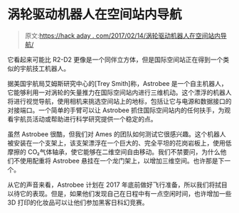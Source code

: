 # 涡轮驱动机器人在空间站内导航

> 原文:[https://hack aday . com/2017/02/14/涡轮驱动机器人在空间站内导航/](https://hackaday.com/2017/02/14/turbine-driven-robot-to-navigate-inside-space-station/)

它看起来可能比 R2-D2 更像是一个同伴立方体，但是国际空间站正在得到一个类似的宇航技工机器人。

据美国宇航局艾姆斯研究中心的[Trey Smith]称，Astrobee 是一个自主机器人，它能够利用一对涡轮的矢量推力在国际空间站内进行三维机动。这个漂浮的机器人将进行视觉导航，使用相机来挑选空间站上的地标，包括让它与电源和数据接口的对接端口。一个简单的手臂可以让 Astrobee 抓住国际空间站内的任何扶手，为观看宇航员活动或帮助进行科学研究提供一个稳定的点。

虽然 Astrobee 很酷，但我们对 Ames 的团队如何测试它很感兴趣。这个机器人被安装在一个支架上，该支架漂浮在一个巨大的、完全平坦的花岗岩板上，使用低摩擦的 CO₂气体轴承，使它能够在二维空间自由移动。我们不禁要问，为什么他们不使用配重将 Astrobee 悬挂在一个龙门架上，以增加三维空间。也许那是下一个。

从它的声音来看，Astrobee 计划在 2017 年底前做好飞行准备，所以我们将拭目以待它的表现。但是，如果他们发现自己在日程中有一点空闲时间，也许增加一些 3D 打印的化妆品可以让他们参加黑客日科幻竞赛。
